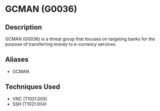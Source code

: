 # GCMAN (G0036)

## Description
GCMAN (G0036) is a threat group that focuses on targeting banks for the purpose of transferring money to e-currency services. 

## Aliases
- GCMAN

## Techniques Used
- VNC (T1021.005)
- SSH (T1021.004)
